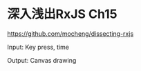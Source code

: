 
# 深入浅出RxJS Ch15
https://github.com/mocheng/dissecting-rxjs


Input: Key press, time

Output: Canvas  drawing

